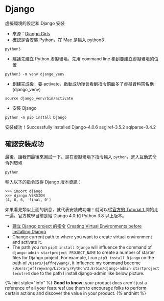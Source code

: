 # Django

虛擬環境的設定和 Django 安裝

* 來源：[Django Girls](https://djangogirlstaipei.gitbooks.io/django-girls-taipei-tutorial/content/django/installation.html)
* 確認是否安裝 Python，在 Mac 是輸入 python3&#x20;

```
python3
```

* 建議先建立 Python 虛擬環境，先用 command line 移到要建立虛擬環境的位置

```
python3 -m venv django_venv
```

* 創建完成後，要 activate，啟動成功後會看到指令前面多了虛擬資料夾名稱(django\_venv)

```
source django_venv/bin/activate
```

* 安裝 Django

```
python -m pip install Django
```

安裝成功！Successfully installed Django-4.0.6 asgiref-3.5.2 sqlparse-0.4.2

## 確認安裝成功 <a href="#que-ren-an-zhuang-cheng-gong" id="que-ren-an-zhuang-cheng-gong"></a>

最後，讓我們最後來測試一下。請在虛擬環境下指令輸入 `python`，進入互動式命令列環境

```
python
```

輸入以下的指令取得 Django 版本資訊：

```
>>> import django
>>> django.VERSION
(4, 0, 6, 'final, 0')
```

如果看見類似上面的訊息，就代表安裝成功囉！就可以從[官方的 Tutorial 1 ](https://docs.djangoproject.com/en/4.0/intro/tutorial01/)開始走一遍。官方教學目前是給 Django 4.0 和 Python 3.8 以上版本。





* [建立 Django project 的指令](https://docs.djangoproject.com/en/4.0/intro/tutorial01/) [Creating Virtual Environments before Installing Django](https://docs.python.org/3/tutorial/venv.html)
* Change current path to where you want to create virtual environment and activate it.
* The path you run `pip3 install Django` will influence the command of `django-admin startproject PROJECT_NAME` to create a number of starter files for Django project. For example, I run `pip3 install Django` on the path of `/Users/jeffreywang/`, it influence my command become `/Users/jeffreywang/Library/Python/3.8/bin/django-admin startproject lecutre3` due to the path I install django-admin like below picture.

{% hint style="info" %}
**Good to know:** your product docs aren't just a reference of all your features! use them to encourage folks to perform certain actions and discover the value in your product.
{% endhint %}
